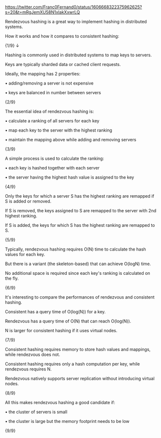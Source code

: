 https://twitter.com/Franc0Fernand0/status/1606668322375962625?s=20&t=mRgJemXU58N1xIakXxwrLQ

Rendezvous hashing is a great way to implement hashing in distributed systems.

How it works and how it compares to consistent hashing:

{1/9} ↓

Hashing is commonly used in distributed systems to map keys to servers.

Keys are typically sharded data or cached client requests.

Ideally, the mapping has 2 properties:

• adding/removing a server is not expensive 

• keys are balanced in number between servers

{2/9}

The essential idea of rendezvous hashing is:

• calculate a ranking of all servers for each key

• map each key to the server with the highest ranking

• maintain the mapping above while adding and removing servers

{3/9}

A simple process is used to calculate the ranking:

• each key is hashed together with each server

• the server having the highest hash value is assigned to the key

{4/9}

Only the keys for which a server S has the highest ranking are remapped if S is added or removed.

If S is removed, the keys assigned to S are remapped to the server with 2nd highest ranking.

If S is added, the keys for which S has the highest ranking are remapped to S.

{5/9}

Typically, rendezvous hashing requires O(N) time to calculate the hash values for each key.

But there is a variant (the skeleton-based) that can achieve O(logN) time.

No additional space is required since each key's ranking is calculated on the fly.

{6/9}

It's interesting to compare the performances of rendezvous and consistent hashing.

Consistent has a query time of O(log(N)) for a key.

Rendezvous has a query time of O(N) that can reach O(log(N)).

N is larger for consistent hashing if it uses virtual nodes.

{7/9}

Consistent hashing requires memory to store hash values and mappings, while rendezvous does not.

Consistent hashing requires only a hash computation per key, while rendezvous requires N.

Rendezvous natively supports server replication without introducing virtual nodes.

{8/9}

All this makes rendezvous hashing a good candidate if:

• the cluster of servers is small

• the cluster is large but the memory footprint needs to be low

{9/9}




